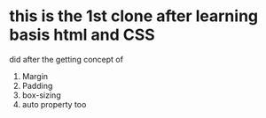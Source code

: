 # this is the 1st clone after learning basis html and CSS

did after the getting concept of

1. Margin
2. Padding
3. box-sizing
4. auto property too